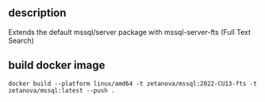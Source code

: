 ## description

Extends the default mssql/server package with mssql-server-fts (Full Text Search) 

## build docker image
```
docker build --platform linux/amd64 -t zetanova/mssql:2022-CU13-fts -t zetanova/mssql:latest --push .
```